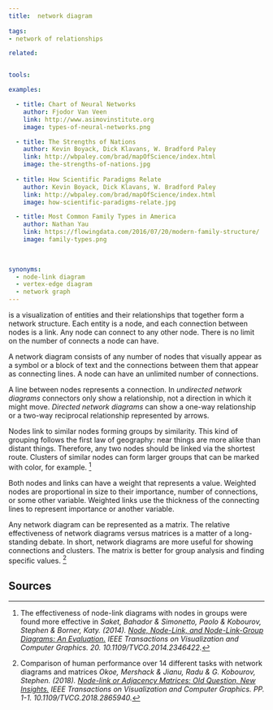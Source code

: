 ```yaml
---
title:  network diagram
  
tags:
- network of relationships

related:


tools:

examples:

  - title: Chart of Neural Networks
    author: Fjodor Van Veen
    link: http://www.asimovinstitute.org
    image: types-of-neural-networks.png

  - title: The Strengths of Nations
    author: Kevin Boyack, Dick Klavans, W. Bradford Paley
    link: http://wbpaley.com/brad/mapOfScience/index.html
    image: the-strengths-of-nations.jpg
    
  - title: How Scientific Paradigms Relate
    author: Kevin Boyack, Dick Klavans, W. Bradford Paley
    link: http://wbpaley.com/brad/mapOfScience/index.html
    image: how-scientific-paradigms-relate.jpg

  - title: Most Common Family Types in America
    author: Nathan Yau
    link: https://flowingdata.com/2016/07/20/modern-family-structure/
    image: family-types.png
 

    
synonyms:
  - node-link diagram
  - vertex-edge diagram
  - network graph
---
```

is a visualization of entities and their relationships that together form a network structure. Each entity is a node, and each connection between nodes is a link. Any node can connect to any other node. There is no limit on the number of connects a node can have.

<!--more-->
A network diagram consists of any number of nodes that visually appear as a symbol or a block of text and the connections between them that appear as connecting lines. A node can have an unlimited number of connections. 

A line between nodes represents a connection. In *undirected network diagrams* connectors only show a relationship, not a direction in which it might move.  *Directed network diagrams* can show a one-way relationship or a two-way reciprocal relationship represented by arrows.

Nodes link to similar nodes forming groups by similarity. This kind of grouping follows the first law of geography: near things are more alike than distant things. Therefore, any two nodes should be linked via the shortest route. Clusters of similar nodes can form larger groups that can be marked with color, for example. [^saket]

Both nodes and links can have a weight that represents a value. Weighted nodes are proportional in size to their importance, number of connections, or some other variable. Weighted links use the thickness of the connecting lines to represent importance or another variable.

Any network diagram can be represented as a matrix. The relative effectiveness of network diagrams versus matrices is a matter of a long-standing debate. In short, network diagrams are more useful for showing connections and clusters. The matrix is better for group analysis and finding specific values. [^okoe]


## Sources
[^saket]: The effectiveness of node-link diagrams with nodes in groups were found more effective in *Saket, Bahador & Simonetto, Paolo & Kobourov, Stephen & Borner, Katy. (2014). [Node, Node-Link, and Node-Link-Group Diagrams: An Evaluation.](https://arxiv.org/pdf/1404.1911.pdf) IEEE Transactions on Visualization and Computer Graphics. 20. 10.1109/TVCG.2014.2346422.*
[^okoe]: Comparison of human performance over 14 different tasks with network diagrams and matrices *Okoe, Mershack & Jianu, Radu & G. Kobourov, Stephen. (2018). [Node-link or Adjacency Matrices: Old Question, New Insights.](https://www2.cs.arizona.edu/~kobourov/NL-AM-TVCG18.pdf) IEEE Transactions on Visualization and Computer Graphics. PP. 1-1. 10.1109/TVCG.2018.2865940.*
